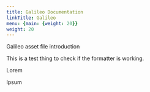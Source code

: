 ```yaml
---
title: Galileo Documentation
linkTitle: Galileo
menu: {main: {weight: 20}}
weight: 20
---
```


Galileo asset file introduction

This is a test thing to check if the formatter is working.


Lorem

Ipsum

